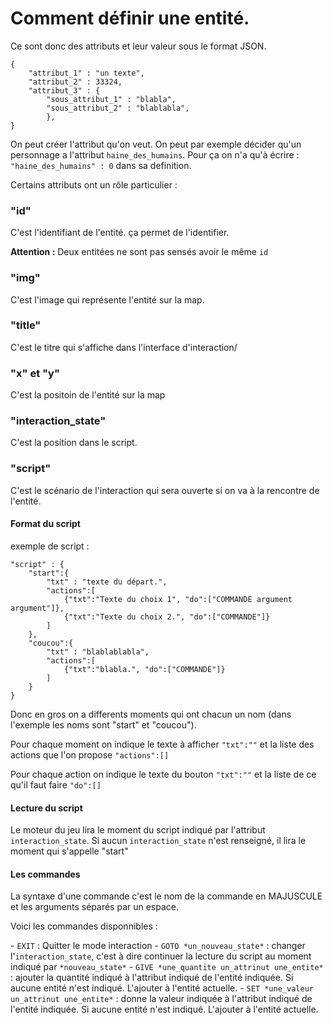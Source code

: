 # Comment définir une entité.

Ce sont donc des attributs et leur valeur sous le format JSON.

```
{
    "attribut_1" : "un texte",
    "attribut_2" : 33324,
    "attribut_3" : {
        "sous_attribut_1" : "blabla",
        "sous_attribut_2" : "blablabla",
        },
}
```

On peut créer l'attribut qu'on veut. On peut par exemple décider qu'un personnage a l'attribut `haine_des_humains`. Pour ça on n'a qu'à écrire : `"haine_des_humains" : 0` dans sa definition.

Certains attributs ont un rôle particulier :

### "id"

C'est l'identifiant de l'entité. ça permet de l'identifier.

**Attention :** Deux entitées ne sont pas sensés avoir le même `id`

### "img"

C'est l'image qui représente l'entité sur la map.

### "title"

C'est le titre qui s'affiche dans l'interface d'interaction/

### "x" et "y"

C'est la positoin de l'entité sur la map


### "interaction_state"

C'est la position dans le script.

### "script"

C'est le scénario de l'interaction qui sera ouverte si on va à la rencontre de l'entité.

#### Format du script

exemple de script :

    "script" : {
        "start":{
            "txt" : "texte du départ.",
            "actions":[
                {"txt":"Texte du choix 1", "do":["COMMANDE argument argument"]},
                {"txt":"Texte du choix 2.", "do":["COMMANDE"]}
            ]
        },
        "coucou":{
            "txt" : "blablablabla",
            "actions":[
                {"txt":"blabla.", "do":["COMMANDE"]}
            ]
        }
    }

Donc en gros on a differents moments qui ont chacun un nom (dans l'exemple les noms sont "start" et "coucou").

Pour chaque moment on indique le texte à afficher `"txt":""` et la liste des actions que l'on propose `"actions":[]`

Pour chaque action on indique le texte du bouton `"txt":""` et la liste de ce qu'il faut faire `"do":[]`

#### Lecture du script

Le moteur du jeu lira le moment du script indiqué par l'attribut `interaction_state`. Si aucun `interaction_state` n'est renseigné, il lira le moment qui s'appelle "start"

#### Les commandes

La syntaxe d'une commande c'est le nom de la commande en MAJUSCULE et les arguments séparés par un espace.

Voici les commandes disponnibles :

- `EXIT` : Quitter le mode interaction
- `GOTO *un_nouveau_state*` : changer l'`interaction_state`, c'est à dire continuer la lecture du script au moment indiqué par `*nouveau_state*`
- `GIVE *une_quantite un_attrinut une_entite*` : ajouter la quantité indiqué à l'attribut indiqué de l'entité indiquée. Si aucune entité n'est indiqué. L'ajouter à l'entité actuelle.
- `SET *une_valeur un_attrinut une_entite*` : donne la valeur indiquée à l'attribut indiqué de l'entité indiquée. Si aucune entité n'est indiqué. L'ajouter à l'entité actuelle.
